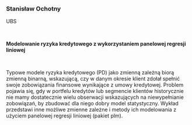 <!--html_preserve-->
<span>
<h3>
Stanisław Ochotny
</h3>
<p>
UBS
</p>
<br/>
<p>
<strong>Modelowanie ryzyka kredytowego z wykorzystaniem panelowej
regresji liniowej</strong>
</p>
<br/>
<p>
Typowe modele ryzyka kredytowego (PD) jako zmienną zależną biorą zmienną
binarną, wskazującą, czy w danym okresie klient zdołał spełnić swoje
zobowiązania finansowe wynikające z umowy kredytowej. Problem pojawia
się, gdy w portfelu kredytów lub segmencie klientów historycznie nie
mamy dostatecznie wielu obserwacji wskazujących na niewypełnianie
zobowiązań, by zbudować dla niego dobry model statystyczny. Wykład
przedstawi inne możliwe zmienne zależne i metody ich modelowania z
użyciem panelowej regresji liniowej (pakiet plm).
</p>
</span><!--/html_preserve-->
